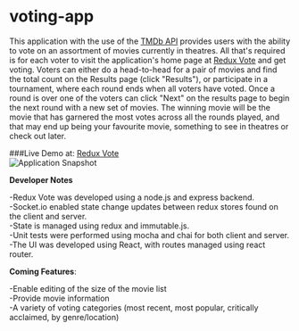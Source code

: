# voting-app
 
This application with the use of the [TMDb API](https://www.themoviedb.org/documentation/api "TMDb API") provides users with the ability to vote on an assortment of movies currently in theatres. All that's required is for each voter to visit the application's home page at [Redux Vote](https://reduxvote.heroku.com "Redux Vote") and get voting. Voters can either do a head-to-head for a pair of movies and find the total count on the Results page (click "Results"), or participate in a tournament, where each round ends when all voters have voted. Once a round is over one of the voters can click "Next" on the results page to begin the next round with a new set of movies. The winning movie will be the movie that has garnered the most votes across all the rounds played, and that may end up being your favourite movie, something to see in theatres or check out later.

###Live Demo at: [Redux Vote](https://reduxvote.heroku.com "Redux Vote")  
![Application Snapshot](http://i.imgur.com/NGbBETM.png?1)

**Developer Notes**

-Redux Vote was developed using a node.js and express backend.  
-Socket.io enabled state change updates between redux stores found on the client and server.  
-State is managed using redux and immutable.js.  
-Unit tests were performed using mocha and chai for both client and server.    
-The UI was developed using React, with routes managed using react router.   

**Coming Features**:    

-Enable editing of the size of the movie list  
-Provide movie information   
-A variety of voting categories (most recent, most popular, critically acclaimed, by genre/location)  


